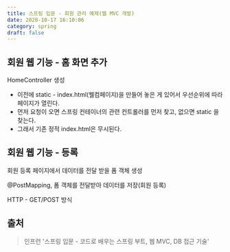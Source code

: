 ```yaml
---
title: 스프링 입문 - 회원 관리 예제(웹 MVC 개발)
date: 2020-10-17 16:10:06
category: spring
draft: false
---
```


## 회원 웹 기능 - 홈 화면 추가

HomeController 생성   
- 이전에 static - index.html(웰컴페이지)을 만들어 놓은 게 있어서 우선순위에 따라 페이지가 열린다.
- 먼저 요청이 오면 스프링 컨테이너의 관련 컨트롤러를 먼저 찾고, 없으면 static 을 찾는다.
- 그래서 기존 정적 index.html은 무시된다.


## 회원 웹 기능 - 등록

회원 등록 페이지에서 데이터를 전달 받을 폼 객체 생성

@PostMapping, 폼 객체를 전달받아 데이터를 저장(회원 등록)

HTTP - GET/POST 방식


## 출처

> 인프런 '스프링 입문 - 코드로 배우는 스프링 부트, 웹 MVC, DB 접근 기술'